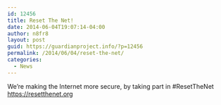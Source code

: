 ```yaml
---
id: 12456
title: Reset The Net!
date: 2014-06-04T19:07:14-04:00
author: n8fr8
layout: post
guid: https://guardianproject.info/?p=12456
permalink: /2014/06/04/reset-the-net/
categories:
  - News
---
```

We&#8217;re making the Internet more secure, by taking part in #ResetTheNet <https://resetthenet.org>